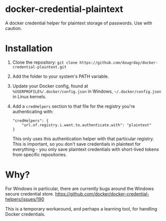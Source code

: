 # docker-credential-plaintext
A docker credential helper for plaintext storage of passwords. Use with caution.

# Installation

1. Clone the repository: `git clone https://github.com/dougrday/docker-credential-plaintext.git`
1. Add the folder to your system's PATH variable.
1. Update your Docker config, found at `%USERPROFILE%/.docker/config.json` in Windows, `~/.docker/config.json` in Linux kernels.
1. Add a `credHelpers` section to that file for the registry you're authenticating with:

    ```
    "credHelpers": {
        "url.of.registry.i.want.to.authenticate.with": "plaintext"
    }
    ```

    This only uses this authentication helper with that particular registry. This is important, so you don't save credentials in plaintext for everything - you only save plaintext credentials with short-lived tokens from specific repositories.

# Why?

For Windows in particular, there are currently bugs around the Windows secure credential store.
https://github.com/docker/docker-credential-helpers/issues/190

This is a temporary workaround, and perhaps a learning tool, for handling Docker credentials.